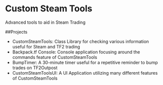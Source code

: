 # Custom Steam Tools
Advanced tools to aid in Steam Trading

##Projects
- CustomSteamTools: Class Library for checking various information useful for Steam and TF2 trading
- Backpack.tf Console: Console application focusing around the commands feature of CustomSteamTools
- BumpTimer: A 30-minute timer useful for a repetitive reminder to bump trades on TF2Outpost
- CustomSteamToolsUI: A UI Application utilizing many different features of CustomSteamTools
